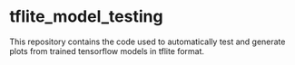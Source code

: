 # tflite_model_testing
This repository contains the code used to automatically test and generate plots from trained tensorflow models in tflite format. 
